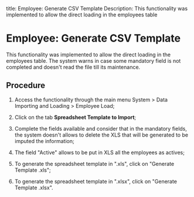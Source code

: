 title: Employee: Generate CSV Template
Description: This functionality was implemented to allow the direct loading in the employees table 
# Employee: Generate CSV Template
This functionality was implemented to allow the direct loading in the employees table. The system warns in case some mandatory field is not completed and doesn't read the file till its maintenance.

Procedure
-------------

1.  Access the functionality through the main menu System \> Data Importing and
    Loading \> Employee Load;

2.  Click on the tab **Spreadsheet Template to Import**;

3.  Complete the fields available and consider that in the mandatory fields, the
    system doesn't allows to delete the XLS that will be generated to be imputed
    the information;

4.  The field "Active" allows to be put in XLS all the employees as actives;

5.  To generate the spreadsheet template in ".xls", click on "Generate Template
    .xls";

6.  To generate the spreadsheet template in ".xlsx", click on "Generate Template
    .xlsx".
    
<!-- !!! tip "About"

    <b>Product/Version:</b> CITSmart | 9.00 &nbsp;&nbsp;
    <b>Updated:</b>01/10/2019 – Larissa Lourenço

